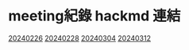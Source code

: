 # meeting紀錄 hackmd 連結

[20240226](https://hackmd.io/@vic9112/SkoXWr9hT)
[20240228](https://hackmd.io/@vic9112/rJi1BVh2T)
[20240304](https://hackmd.io/@vic9112/By69dSXa6)
[20240312](https://hackmd.io/dHZJ8WWDSXKeoND5C0IE9Q?view)
